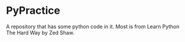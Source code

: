 # PyPractice
A repository that has some python code in it. Most is from Learn Python The Hard Way by Zed Shaw.
